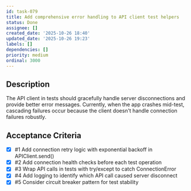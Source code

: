 ```yaml
---
id: task-079
title: Add comprehensive error handling to API client test helpers
status: Done
assignee: []
created_date: '2025-10-26 18:40'
updated_date: '2025-10-26 19:23'
labels: []
dependencies: []
priority: medium
ordinal: 3000
---
```


## Description

The API client in tests should gracefully handle server disconnections and provide better error messages. Currently, when the app crashes mid-test, cascading failures occur because the client doesn't handle connection failures robustly.

## Acceptance Criteria
<!-- AC:BEGIN -->
- [x] #1 Add connection retry logic with exponential backoff in APIClient.send()
- [x] #2 Add connection health checks before each test operation
- [x] #3 Wrap API calls in tests with try/except to catch ConnectionError
- [x] #4 Add logging to identify which API call caused server disconnect
- [x] #5 Consider circuit breaker pattern for test stability
<!-- AC:END -->
